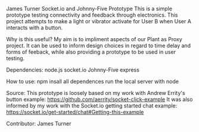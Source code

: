 James Turner Socket.io and Johnny-Five Prototype
  This is a simple prototype testing connectivity and feedback through electronics.
    This project attempts to make a light or vibrator activate for User B when User A interacts with a button.
    
 Why is this useful?
   My aim is to impliment aspects of our Plant as Proxy project. It can be used to inform design choices in regard to time delay and forms of feeback, while also providing a prototype to be used in user testing.
   
Dependencies:
  node.js
  socket.io
  Johnny-Five
  express
  
How to use:
  npm insall all dependences
  run the local server with node
  
 Source:
  This prototype is loosely based on my work with Andrew Errity's button example:
    https://github.com/aerrity/socket-click-example
  It was also informed by my work with the Socket.io getting started chat example:
    https://socket.io/get-started/chat#Getting-this-example
    
 Contributor:
  James Turner
